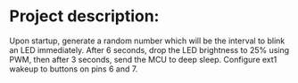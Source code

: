 # Project description:

Upon startup, generate a random number which will be the interval to blink an LED immediately. After 6 seconds, drop the LED brightness to 25% using PWM, then after 3 seconds, send the MCU to deep sleep. Configure ext1 wakeup to buttons on pins 6 and 7. 
